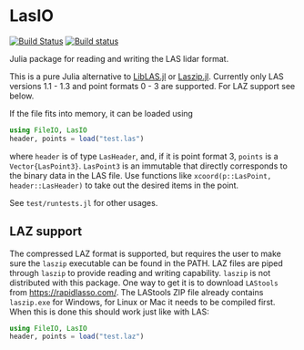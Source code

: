 # LasIO

[![Build Status](https://travis-ci.org/visr/LasIO.jl.svg?branch=master)](https://travis-ci.org/visr/LasIO.jl)
[![Build status](https://ci.appveyor.com/api/projects/status/github/visr/LasIO.jl?svg=true&branch=master)](https://ci.appveyor.com/project/visr/lasio-jl/branch/master)

Julia package for reading and writing the LAS lidar format.

This is a pure Julia alternative to [LibLAS.jl](https://github.com/visr/LibLAS.jl) or [Laszip.jl](https://github.com/joa-quim/Laszip.jl). Currently only LAS versions 1.1 - 1.3 and point formats 0 - 3 are supported. For LAZ support see below.

If the file fits into memory, it can be loaded using

```julia
using FileIO, LasIO
header, points = load("test.las")
```

where `header` is of type `LasHeader`, and, if it is point format 3, `points` is a `Vector{LasPoint3}`. `LasPoint3` is an immutable that directly corresponds to the binary data in the LAS file. Use functions like `xcoord(p::LasPoint, header::LasHeader)` to take out the desired items in the point.

See `test/runtests.jl` for other usages.

## LAZ support
The compressed LAZ format is supported, but requires the user to make sure the `laszip` executable can be found in the PATH. LAZ files are piped through `laszip` to provide reading and writing capability. `laszip` is not distributed with this package. One way to get it is to download `LAStools` from https://rapidlasso.com/. The LAStools ZIP file already contains `laszip.exe` for Windows, for Linux or Mac it needs to be compiled first. When this is done this should work just like with LAS:

```julia
using FileIO, LasIO
header, points = load("test.laz")
```
